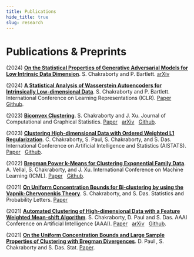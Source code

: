 ```yaml
---
title: Publications
hide_title: true
slug: research
---
```



# Publications & Preprints 

(2024) [**On the Statistical Properties of Generative Adversarial Models for Low Intrinsic Data Dimension**](https://arxiv.org/abs/2401.15801).
S. Chakraborty and P. Bartlett.
[<i class="ai ai-arxiv ai"></i> arXiv](https://arxiv.org/abs/2401.15801)

(2024) [**A Statistical Analysis of Wasserstein Autoencoders for Intrinsically Low-dimensional Data**](https://openreview.net/pdf?id=WjRPZsfeBO). S. Chakraborty and P. Bartlett. International Conference on Learning Representations (ICLR). [<i class="fa-solid fa-book"></i> Paper](https://openreview.net/pdf?id=WjRPZsfeBO) &nbsp; [<i class="fab fa-github"></i> Github](https://github.com/SaptarshiC98/WAE).

(2023) [**Biconvex Clustering**](https://www.tandfonline.com/doi/abs/10.1080/10618600.2023.2197474?journalCode=ucgs20). S. Chakraborty and J. Xu. Journal of Computational and Graphical Statistics. [<i class="fa-solid fa-book"></i> Paper](https://www.tandfonline.com/doi/abs/10.1080/10618600.2023.2197474?journalCode=ucgs20) &nbsp; [<i class="ai ai-arxiv ai"></i> arXiv](https://arxiv.org/pdf/2008.01760) &nbsp; [<i class="fab fa-github"></i> Github](https://github.com/SaptarshiC98/BCC).

(2023) [**Clustering High-dimensional Data with Ordered Weighted L1 Regularization**](https://proceedings.mlr.press/v206/chakraborty23a.html). C. Chakraborty, S. Paul, S. Chakraborty, and S. Das. International Conference on Artificial Intelligence and Statistics (AISTATS). [<i class="fa-solid fa-book"></i> Paper](https://proceedings.mlr.press/v206/chakraborty23a.html) &nbsp; [<i class="fab fa-github"></i> Github](https://github.com/sayanpaul123/OWL_K_Means/).

(2022) [**Bregman Power k-Means for Clustering Exponential Family Data**](https://proceedings.mlr.press/v162/vellal22a.html). A. Vellal, S. Chakraborty, and J. Xu. International Conference on Machine Learning (ICML). [<i class="fa-solid fa-book"></i> Paper](https://proceedings.mlr.press/v162/vellal22a.html) &nbsp; [<i class="fab fa-github"></i> Github](https://github.com/avellal14/bregman_power_kmeans).

(2021) [**On Uniform Concentration Bounds for Bi-clustering by using the Vapnik-Chervonenkis Theory**](https://www.sciencedirect.com/science/article/abs/pii/S016771522100064X). S. Chakraborty, and S. Das. Statistics and Probability Letters. [<i class="fa-solid fa-book"></i> Paper](https://www.sciencedirect.com/science/article/abs/pii/S016771522100064X)

(2021) [**Automated Clustering of High-dimensional Data with a Feature Weighted Mean-shift Algorithm**](https://ojs.aaai.org/index.php/AAAI/article/view/16854). S. Chakraborty, D. Paul and S. Das.  AAAI Conference on Artificial Intelligence (AAAI). [<i class="fa-solid fa-book"></i> Paper](https://ojs.aaai.org/index.php/AAAI/article/view/16854) &nbsp; [<i class="ai ai-arxiv ai"></i> arXiv](https://arxiv.org/pdf/2012.10929) &nbsp; [<i class="fab fa-github"></i> Github](https://github.com/SaptarshiC98/WBMSC).

(2021) [**On the Uniform Concentration Bounds and Large Sample Properties of Clustering with Bregman Divergences**](https://onlinelibrary.wiley.com/doi/abs/10.1002/sta4.360). D. Paul , S. Chakraborty and S. Das.  Stat. [<i class="fa-solid fa-book"></i> Paper](https://onlinelibrary.wiley.com/doi/abs/10.1002/sta4.360).
 
<!-- Add a style tag with CSS to control the layout -->
<style>
  .content-container {
    display: flex;
    align-items: flex-start;
  }
  .text-container {
    flex-grow: 1;
  }

  .side-image {
    margin-top: 5px;
    margin-left: 30px; /* Adjust the space between the image and the text */
    max-width: 40%; /* Adjust the width of the image */
    border-radius: 2%; /* Make the image circular */
    overflow: hidden; /* Hide anything outside of the circle */
  }

  /* Responsive design for smaller screens */
  @media (max-width: 768px) {
    .side-image {
      max-width: 100%;
      margin-left: 0;
      margin-bottom: 20px;
    }

    .content-container {
      flex-direction: column;
    }
  }
</style>
